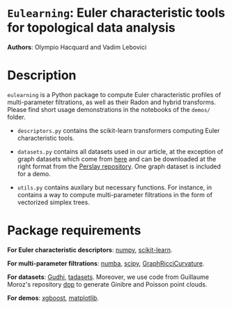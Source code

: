 `Eulearning`: Euler characteristic tools for topological data analysis
============

**Authors**: Olympio Hacquard and Vadim Lebovici

# Description
`eulearning` is a Python package to compute Euler characteristic profiles of multi-parameter filtrations, as well as their Radon and hybrid transforms. <!-- It is based on the article  --> Please find short usage demonstrations in the notebooks of the `demos/` folder.

- `descriptors.py` contains the scikit-learn transformers computing Euler characteristic tools.

- `datasets.py` contains all datasets used in our article, at the exception of graph datasets which come from [here](https://networkrepository.com/) and can be downloaded at the right format from the [Perslay repository](https://github.com/MathieuCarriere/perslay). One graph dataset is included for a demo. 

- `utils.py` contains auxilary but necessary functions. For instance, in contains a way to compute multi-parameter filtrations in the form of vectorized simplex trees.

# Package requirements

**For Euler characteristic descriptors**:
[numpy](https://numpy.org/),
[scikit-learn](https://scikit-learn.org/stable/).

**For multi-parameter filtrations**:
[numba](https://numba.pydata.org/),
[scipy](https://scipy.org/),
[GraphRicciCurvature](https://github.com/saibalmars/GraphRicciCurvature).

**For datasets**:
[Gudhi](https://gudhi.inria.fr/python/latest/index.html),
[tadasets](https://pypi.org/project/tadasets/). Moreover, we use code from Guillaume Moroz's repository [dpp](https://gitlab.inria.fr/gmoro/point_process/) to generate Ginibre and Poisson point clouds.

**For demos**: 
[xgboost](https://xgboost.readthedocs.io/en/stable/), 
[matplotlib](https://matplotlib.org/).